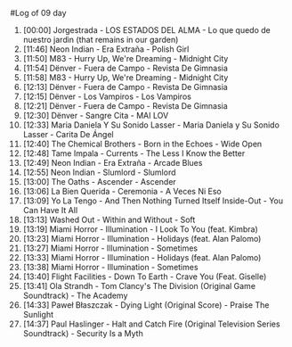 #Log of 09 day

1. [00:00] Jorgestrada - LOS ESTADOS DEL ALMA - Lo que quedo de nuestro jardìn (that remains in our garden)
1. [11:46] Neon Indian - Era Extraña - Polish Girl
1. [11:50] M83 - Hurry Up, We're Dreaming - Midnight City
1. [11:54] Dënver - Fuera de Campo - Revista De Gimnasia
1. [11:58] M83 - Hurry Up, We're Dreaming - Midnight City
1. [12:13] Dënver - Fuera de Campo - Revista De Gimnasia
1. [12:15] Dënver - Los Vampiros - Los Vampiros
1. [12:21] Dënver - Fuera de Campo - Revista De Gimnasia
1. [12:30] Dënver - Sangre Cita - MAI LOV
1. [12:33] Maria Daniela Y Su Sonido Lasser - Maria Daniela y Su Sonido Lasser - Carita De Ángel
1. [12:40] The Chemical Brothers - Born in the Echoes - Wide Open
1. [12:48] Tame Impala - Currents - The Less I Know the Better
1. [12:49] Neon Indian - Era Extraña - Arcade Blues
1. [12:55] Neon Indian - Slumlord - Slumlord
1. [13:00] The Oaths - Ascender - Ascender
1. [13:06] La Bien Querida - Ceremonia - A Veces Ni Eso
1. [13:09] Yo La Tengo - And Then Nothing Turned Itself Inside-Out - You Can Have It All
1. [13:13] Washed Out - Within and Without - Soft
1. [13:19] Miami Horror - Illumination - I Look To You (feat. Kimbra)
1. [13:23] Miami Horror - Illumination - Holidays (feat. Alan Palomo)
1. [13:27] Miami Horror - Illumination - Sometimes
1. [13:33] Miami Horror - Illumination - Holidays (feat. Alan Palomo)
1. [13:38] Miami Horror - Illumination - Sometimes
1. [13:40] Flight Facilities - Down To Earth - Crave You (Feat. Giselle)
1. [13:41] Ola Strandh - Tom Clancy's The Division (Original Game Soundtrack) - The Academy
1. [14:33] Paweł Błaszczak - Dying Light (Original Score) - Praise The Sunlight
1. [14:37] Paul Haslinger - Halt and Catch Fire (Original Television Series Soundtrack) - Security Is a Myth
